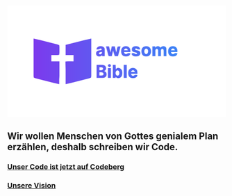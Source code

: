 <p align="center">
<img width="512" height="256" src="logo-awesomebible_gradient.svg">
</p>

## Wir wollen Menschen von Gottes genialem Plan erzählen, deshalb schreiben wir Code.

### [Unser Code ist jetzt auf Codeberg](https://codeberg.org/awesomebible)
### [Unsere Vision](https://awesomebible.de/unsere-vision/)
